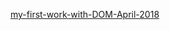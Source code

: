 [my-first-work-with-DOM-April-2018](https://IharTsykala.github.io/my-first-work-with-DOM-April-2018)
